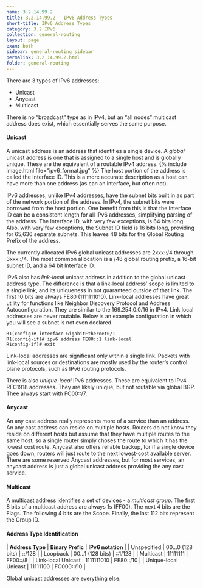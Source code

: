 ```yaml
---
name: 3.2.14.99.2
title: 3.2.14.99.2 - IPv6 Address Types
short-title: IPv6 Address Types
category: 3.2 IPv6
collection: general-routing
layout: page
exam: both
sidebar: general-routing_sidebar
permalink: 3.2.14.99.2.html
folder: general-routing
---
```

There are 3 types of IPv6 addresses:
- Unicast
- Anycast
- Multicast

There is no “broadcast” type as in IPv4, but an “all nodes” multicast address does exist, which essentially serves the same purpose.
#### Unicast
A unicast address is an address that identifies a single device. A *global* unicast address is one that is assigned to a single host and is globally unique. These are the equivalent of a routable IPv4 address.
{% include image.html file="ipv6_format.jpg" %}
The host portion of the address is called the Interface ID. This is a more accurate description as a host can have more than one address (as can an interface, but often not).

IPv6 addresses, unlike IPv4 addresses, have the subnet bits built in as part of the network portion of the address. In IPv4, the subnet bits were borrowed from the host portion. One benefit from this is that the Interface ID can be a consistent length for all IPv6 addresses, simplifying parsing of the address. The Interface ID, with very few exceptions, is 64 bits long. Also, with very few exceptions, the Subnet ID field is 16 bits long, providing for 65,636 separate subnets. This leaves 48 bits for the Global Routing Prefix of the address.

The currently allocated IPv6 global unicast addresses are 2xxx::/4 through 3xxx::/4. The most common allocation is a /48 global routing prefix, a 16-bit subnet ID, and a 64 bit Interface ID.

IPv6 also has *link-local* unicast address in addition to the global unicast address type. The difference is that a link-local address’ scope is limited to a single link, and its uniqueness in not guaranteed outside of that link. The first 10 bits are always FE80 (1111111010). Link-local addresses have great utility for functions like Neighbor Discovery Protocol and Address Autoconfiguration. They are similar to the 169.254.0.0/16 in IPv4. Link local addresses are never routable. Below is an example configuration in which you will see a subnet is not even declared.
```
R1(config)# interface GigabitEthernet0/1
R1(config-if)# ipv6 address FE80::1 link-local
R1config-if)# exit
```
Link-local addresses are significant only within a single link. Packets with link-local sources or destinations are mostly used by the router’s control plane protocols, such as IPv6 routing protocols.


There is also *unique-local* IPv6 addresses. These are equivalent to IPv4 RFC1918 addresses. They are likely unique, but not routable via global BGP. Thee always start with FC00::/7.

#### Anycast
An any cast address really represents more of a service than an address. An any cast address can reside on multiple hosts. Routers do not know they reside on different hosts but assume that they have multiple routes to the same host, so a single router simply choses the route to which it has the lowest cost route. Anycast also offers reliable backup, for if a single device goes down, routers will just route to the next lowest-cost available server. There are some reserved Anycast addresses, but for most services, an anycast address is just a global unicast address providing the any cast service.

#### Multicast
A multicast address identifies a set of devices - a *multicast group*. The first 8 bits of a multicast address are always 1s (FF00). The next 4 bits are the Flags. The following 4 bits are the Scope. Finally, the last 112 bits represent the Group ID.

#### Address Type Identification
| **Address Type**      | **Binary Prefic** | **IPv6 notation** |
| Unspecified  | 00…0 (128 bits) | ::/128 |
| Loopback | 00…1 (128 bits) | ::1/128 |
| Multicast | 11111111 | FF00::/8 |
| Link-local Unicast | 1111111010 | FE80::/10 |
| Unique-local Unicast | 11111100 | FC000::/10 |

Global unicast addresses are everything else.
